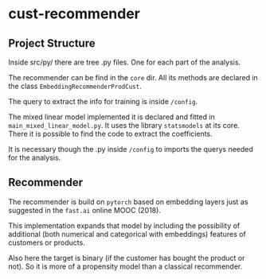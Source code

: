 # cust-recommender

## Project Structure

Inside src/py/ there are tree .py files. One for each part of the analysis.

The recommender can be find in the `core` dir. All its methods are declared in the class `EmbeddingRecommenderProdCust`.

The query to extract the info for training is inside `/config`.

The mixed linear model implemented it is declared and fitted in `main_mixed_linear_model.py`. It uses the library `statsmodels` at its core. There it is possible to find the code to extract the coefficients.

It is necessary though the .py inside `/config` to imports the querys needed for the analysis.

## Recommender

The recommender is build on `pytorch` based on embedding layers just as suggested in the `fast.ai` online MOOC (2018). 

This implementation expands that model by including the possibility of additional (both numerical and categorical with embeddings) features of customers or products. 

Also here the target is binary (if the customer has bought the product or not). So it is more of a propensity model than a classical recommender.
